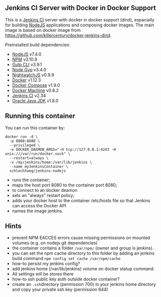 ## Jenkins CI Server with Docker in Docker Support

This is a [Jenkins CI](http://jenkins-ci.org/) server with docker in docker support (dind), espacially for building [NodeJS](http://nodejs.org/) applications and composing docker images. The main image is based on docker image from https://github.com/killercentury/docker-jenkins-dind.

Preinstalled build dependencies:
- [NodeJS](https://nodejs.org/) v7.4.0
- [NPM](https://www.npmjs.com) v3.10.9
- [Gulp CLI](http://gulpjs.com) v3.9.1
- [Node Gyp](https://github.com/nodejs/node-gyp) v3.4.0
- [NightwatchJS](http://nightwatchjs.org) v0.9.9
- [Docker](https://docker.com/) v1.12.3
- [Docker Compose](https://docs.docker.com/compose/) v1.9.0
- [Docker Machine](https://docs.docker.com/machine/) v0.8.2
- [Jenkins CI](http://jenkins-ci.org/) v2.34
- [Oracle Java JDK](https://www.oracle.com/de/java/) v1.8.0


## Running this container

You can run this container by:

```
docker run -d \
  -p 8080:8080 \
  --privileged \
  -e DOCKER_DAEMON_ARGS="-H tcp://127.0.0.1:4243 -H unix:///var/run/docker.sock" \
  --restart=always \
  -v /my/jenkins/home:/var/lib/jenkins \
  --name myJenkinsContainer \
  schlechtweg/jenkins-nodejs
```

 * runs the container;
 * maps the host port 8080 to the container port 8080;
 * to connect to an docker deamon
 * sets an "always" restart policy;
  * adds your docker host to the container /etc/hosts file so that Jenkins can access the Docker API
 * names the image jenkins.

## Hints

 * prevent NPM EACCES errors cause missing permissions on mounted volumes (e.g. on nodejs git dependencies)
  * the container contains a folder ```/var/npm/``` (owner and group is jenkins).
  * you can set the npm cache directory to this folder by adding an jenkins build command ```npm config set cache /var/npm/cache``` 
 * how-to persist my jenkins config?
  * add jenkins home (/var/lib/jenkins) volume on docker statup command.
  * All settings will be stores there
 * how-to ssh public key auth outside docker container?
  * create an ```.ssh```directory (permission 700) in your jenkins home directory and copy your private ssh key (permission 644)
 
